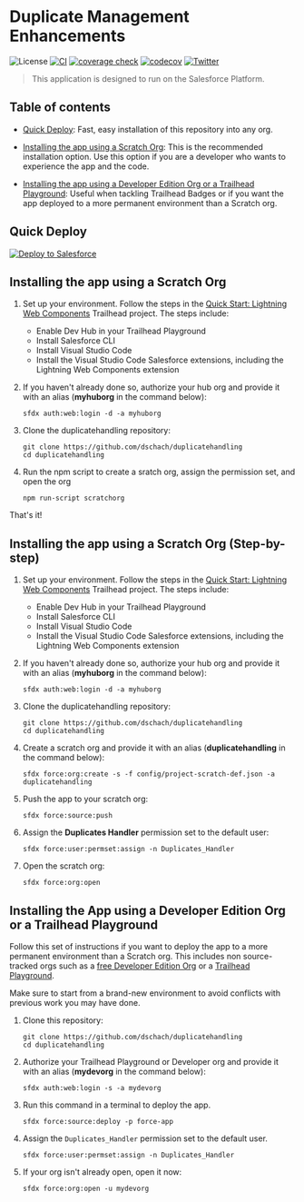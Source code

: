 # Duplicate Management Enhancements

![License](https://img.shields.io/github/license/dschach/duplicatehandling)
[![CI](https://github.com/dschach/duplicatehandling/actions/workflows/ci.yml/badge.svg)](https://github.com/dschach/duplicatehandling/actions/workflows/ci.yml)
[![coverage check](https://github.com/dschach/duplicatehandling/actions/workflows/codecov.yml/badge.svg)](https://github.com/dschach/duplicatehandling/actions/workflows/codecov.yml)
[![codecov](https://codecov.io/gh/dschach/duplicatehandling/branch/main/graph/badge.svg?token=4353PVRMRH)](https://codecov.io/gh/dschach/duplicatehandling)
[![Twitter](https://img.shields.io/twitter/follow/dschach.svg?style=social)](https://twitter.com/dschach)

> This application is designed to run on the Salesforce Platform.

## Table of contents

- [Quick Deploy](#quick-deploy): Fast, easy installation of this repository into any org.

- [Installing the app using a Scratch Org](#installing-the-app-using-a-scratch-org): This is the recommended installation option. Use this option if you are a developer who wants to experience the app and the code.

- [Installing the app using a Developer Edition Org or a Trailhead Playground](#installing-the-app-using-a-developer-edition-org-or-a-trailhead-playground): Useful when tackling Trailhead Badges or if you want the app deployed to a more permanent environment than a Scratch org.

## Quick Deploy

<a href="https://githubsfdeploy.herokuapp.com">
  <img alt="Deploy to Salesforce"
       src="https://raw.githubusercontent.com/afawcett/githubsfdeploy/master/deploy.png">
</a>

## Installing the app using a Scratch Org

1. Set up your environment. Follow the steps in the [Quick Start: Lightning Web Components](https://trailhead.salesforce.com/content/learn/projects/quick-start-lightning-web-components/) Trailhead project. The steps include:

   - Enable Dev Hub in your Trailhead Playground
   - Install Salesforce CLI
   - Install Visual Studio Code
   - Install the Visual Studio Code Salesforce extensions, including the Lightning Web Components extension

1. If you haven't already done so, authorize your hub org and provide it with an alias (**myhuborg** in the command below):

   ```
   sfdx auth:web:login -d -a myhuborg
   ```

1. Clone the duplicatehandling repository:

   ```
   git clone https://github.com/dschach/duplicatehandling
   cd duplicatehandling
   ```

1. Run the npm script to create a sratch org, assign the permission set, and open the org
   ```
   npm run-script scratchorg
   ```

That's it!

## Installing the app using a Scratch Org (Step-by-step)

1. Set up your environment. Follow the steps in the [Quick Start: Lightning Web Components](https://trailhead.salesforce.com/content/learn/projects/quick-start-lightning-web-components/) Trailhead project. The steps include:

   - Enable Dev Hub in your Trailhead Playground
   - Install Salesforce CLI
   - Install Visual Studio Code
   - Install the Visual Studio Code Salesforce extensions, including the Lightning Web Components extension

1. If you haven't already done so, authorize your hub org and provide it with an alias (**myhuborg** in the command below):

   ```
   sfdx auth:web:login -d -a myhuborg
   ```

1. Clone the duplicatehandling repository:

   ```
   git clone https://github.com/dschach/duplicatehandling
   cd duplicatehandling
   ```

1. Create a scratch org and provide it with an alias (**duplicatehandling** in the command below):

   ```
   sfdx force:org:create -s -f config/project-scratch-def.json -a duplicatehandling
   ```

1. Push the app to your scratch org:

   ```
   sfdx force:source:push
   ```

1. Assign the **Duplicates Handler** permission set to the default user:

   ```
   sfdx force:user:permset:assign -n Duplicates_Handler
   ```

1. Open the scratch org:

   ```
   sfdx force:org:open
   ```

## Installing the App using a Developer Edition Org or a Trailhead Playground

Follow this set of instructions if you want to deploy the app to a more permanent environment than a Scratch org.
This includes non source-tracked orgs such as a [free Developer Edition Org](https://developer.salesforce.com/signup) or a [Trailhead Playground](https://trailhead.salesforce.com/).

Make sure to start from a brand-new environment to avoid conflicts with previous work you may have done.

1. Clone this repository:

   ```
   git clone https://github.com/dschach/duplicatehandling
   cd duplicatehandling
   ```

1. Authorize your Trailhead Playground or Developer org and provide it with an alias (**mydevorg** in the command below):

   ```
   sfdx auth:web:login -s -a mydevorg
   ```

1. Run this command in a terminal to deploy the app.

   ```
   sfdx force:source:deploy -p force-app
   ```

1. Assign the `Duplicates_Handler` permission set to the default user.

   ```
   sfdx force:user:permset:assign -n Duplicates_Handler
   ```

1. If your org isn't already open, open it now:

   ```
   sfdx force:org:open -u mydevorg
   ```
